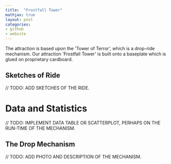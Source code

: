 ```yaml
---
title:  "Frostfall Tower"
mathjax: true
layout: post
categories: 
- github
- website
---
```


The attraction is based upon the 'Tower of Terror', which is a drop-ride mechanism. Our attraction 'Frostfall Tower' is built onto a baseplate which is glued on proprietary cardboard. 



## Sketches of Ride

// TODO: ADD SKETCHES OF THE RIDE.

# Data and Statistics

// TODO: IMPLEMENT DATA TABLE OR SCATTERPLOT, PERHAPS ON THE RUN-TIME OF THE MECHANISM.


## The Drop Mechanism

// TODO: ADD PHOTO AND DESCRIPTION OF THE MECHANISM.
